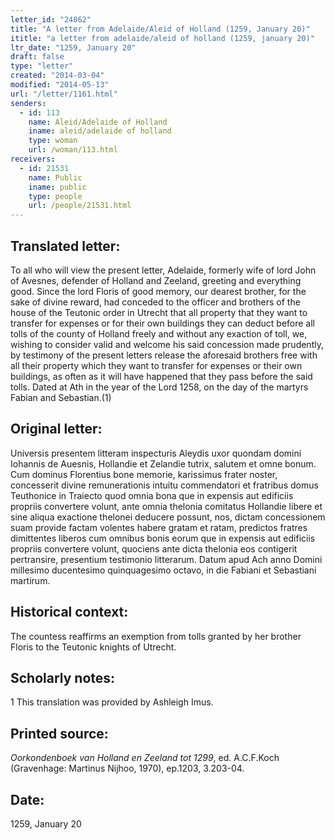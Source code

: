 ```yaml
---
letter_id: "24862"
title: "A letter from Adelaide/Aleid of Holland (1259, January 20)"
ititle: "a letter from adelaide/aleid of holland (1259, january 20)"
ltr_date: "1259, January 20"
draft: false
type: "letter"
created: "2014-03-04"
modified: "2014-05-13"
url: "/letter/1161.html"
senders:
  - id: 113
    name: Aleid/Adelaide of Holland
    iname: aleid/adelaide of holland
    type: woman
    url: /woman/113.html
receivers:
  - id: 21531
    name: Public
    iname: public
    type: people
    url: /people/21531.html
---
```

<h2> Translated letter:</h2>To all who will view the present letter, Adelaide, formerly wife of lord John of Avesnes, defender of Holland and Zeeland, greeting and everything good.
	Since the lord Floris of good memory, our dearest brother, for the sake of divine reward, had conceded to the officer and brothers of the house of the Teutonic order  in Utrecht that all property that they want to transfer for expenses or for their own buildings they can deduct before all tolls of the county of Holland freely and without any exaction of toll, we, wishing to consider valid and welcome his said concession made prudently, by testimony of the present letters release the aforesaid brothers free with all their property which they want to transfer for expenses or their own buildings, as often as it will have happened that they pass before the said tolls.
	Dated at Ath in the year of the Lord 1258, on the day of the martyrs Fabian and Sebastian.(1)
<h2 class="mt-4"> Original letter:</h2>Universis presentem litteram inspecturis Aleydis uxor quondam domini Iohannis de Auesnis, Hollandie et Zelandie tutrix, salutem et omne bonum.
Cum dominus Florentius bone memorie, karissimus frater noster, concesserit divine remunerationis intuitu commendatori et fratribus domus Teuthonice in Traiecto quod omnia bona que in expensis aut edificiis propriis convertere volunt, ante omnia thelonia comitatus Hollandie libere et sine aliqua exactione thelonei deducere possunt, nos, dictam concessionem suam provide factam volentes habere gratam et ratam, predictos fratres dimittentes liberos cum omnibus bonis eorum que in expensis aut edificiis propriis convertere volunt, quociens ante dicta thelonia eos contigerit pertransire, presentium testimonio litterarum.
Datum apud Ach anno Domini millesimo ducentesimo quinquagesimo octavo, in die Fabiani et Sebastiani martirum.
<h2 class="mt-4"> Historical context:</h2>The countess reaffirms an exemption from tolls granted by her brother Floris to the Teutonic knights of Utrecht.
<h2 class="mt-4"> Scholarly notes:</h2>1 This translation was provided by Ashleigh Imus.
<h2 class="mt-4"> Printed source:</h2><p><em>Oorkondenboek van Holland en Zeeland tot 1299</em>, ed. A.C.F.Koch (Gravenhage: Martinus Nijhoo, 1970), ep.1203, 3.203-04.</p><h2 class="mt-4"> Date:</h2>1259, January 20